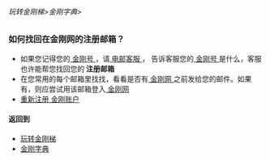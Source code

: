 ###### 玩转金刚梯>金刚字典>

### 如何找回在金刚网的注册邮箱？

- 如果您记得您的[ 金刚号 ](https://github.com/a2zitpro/web/blob/master/LadderFree/kkDictionary/KKID.md)，请[ 电邮客服 ](mailto:cs@a2zitpro.com)， 告诉客服您的[ 金刚号 ](https://github.com/a2zitpro/web/blob/master/LadderFree/kkDictionary/KKID.md)是什么，客服也许能帮您找回您的<strong> 注册邮箱 </strong >
- 在您常用的每个邮箱里找找，看看是否有[ 金刚网 ](https://github.com/a2zitpro/web/blob/master/LadderFree/kkDictionary/KKSiteZh.md)之前发给您的邮件。如果有，则应尝试用该邮箱登入[ 金刚网 ](https://github.com/a2zitpro/web/blob/master/LadderFree/kkDictionary/KKSiteZh.md)
- [ 重新注册 ](https://github.com/a2zitpro/web/blob/master/l2_reg.md)[ 金刚账户 ](https://github.com/a2zitpro/web/blob/master/LadderFree/kkDictionary/KKAccount.md)


#### 返回到
- [玩转金刚梯](https://github.com/a2zitpro/web/blob/master/LadderFree/A.md)
- [金刚字典](https://github.com/a2zitpro/web/blob/master/LadderFree/kkDictionary/KKDictionary.md)

